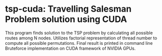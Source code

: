 # tsp-cuda: Travelling Salesman Problem solution using CUDA 
This program finds solution to the TSP problem by calculating all possible routes among N nodes. 
Utilizes factorial representation of thread number to compute all possible permutations. Final result is printed in command line
Bruteforce implementation on CUDA framework of NVIDIA GPUs.

